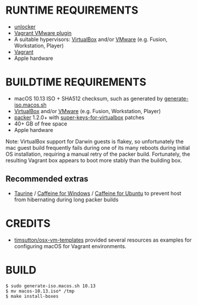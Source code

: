 # RUNTIME REQUIREMENTS

* [unlocker](https://github.com/DrDonk/unlocker)
* [Vagrant VMware plugin](https://www.vagrantup.com/vmware)
* A suitable hypervisors: [VirtualBox](https://www.virtualbox.org/) and/or [VMware](https://www.vmware.com/) (e.g. Fusion, Workstation, Player)
* [Vagrant](https://www.vagrantup.com/)
* Apple hardware

# BUILDTIME REQUIREMENTS

* macOS 10.13 ISO + SHA512 checksum, such as generated by [generate-iso.macos.sh](https://github.com/mcandre/macos-isos)
* [VirtualBox](https://www.virtualbox.org/) and/or [VMware](https://www.vmware.com/) (e.g. Fusion, Workstation, Player)
* [packer](https://www.packer.io/) 1.2.0+ with [super-keys-for-virtualbox](https://github.com/mcandre/packer/tree/virtualbox-fixes) patches
* 40+ GB of free space
* Apple hardware

Note: VirtualBox support for Darwin guests is flakey, so unfortunately the mac guest build frequently fails during one of its many reboots during initial OS installation, requiring a manual retry of the packer build. Fortunately, the resulting Vagrant box appears to boot more stably than the building box.

## Recommended extras

* [Taurine](https://itunes.apple.com/us/app/taurine/id960276676?mt=12) / [Caffeine for Windows](http://www.zhornsoftware.co.uk/caffeine/) / [Caffeine for Ubuntu](https://launchpad.net/caffeine) to prevent host from hibernating during long packer builds

# CREDITS

* [timsutton/osx-vm-templates](https://github.com/timsutton/osx-vm-templates) provided several resources as examples for configuring macOS for Vagrant environments.

# BUILD

```console
$ sudo generate-iso.macos.sh 10.13
$ mv macos-10.13.iso* /tmp
$ make install-boxes
```
